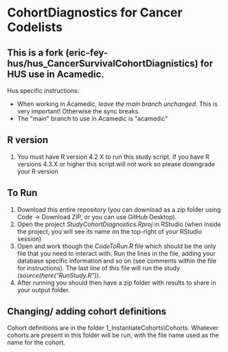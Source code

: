 CohortDiagnostics for Cancer Codelists
========================================================================================================================================================

## This is a fork (eric-fey-hus/hus_CancerSurvivalCohortDiagnistics) for HUS use in Acamedic. 

Hus specific instructions:
 - When working in Acamedic, *leave the main branch unchanged*. This is very important! Otherwise the sync breaks.
 - The "main" branch to use in Acamedic is "acamedic"

## R version
1) You must have R version 4.2.X to run this study script. If you have R versions 4.3.X or higher this script will not work so please downgrade your R version

## To Run
1) Download this entire repository (you can download as a zip folder using Code -> Download ZIP, or you can use GitHub Desktop). 
2) Open the project <i>StudyCohortDiagnostics.Rproj</i> in RStudio (when inside the project, you will see its name on the top-right of your RStudio session)
3) Open and work though the <i>CodeToRun.R</i> file which should be the only file that you need to interact with. Run the lines in the file, adding your database specific information and so on (see comments within the file for instructions). The last line of this file will run the study <i>(source(here("RunStudy.R"))</i>.     
4) After running you should then have a zip folder with results to share in your output folder.

## Changing/ adding cohort definitions
Cohort definitions are in the folder 1_InstantiateCohorts\Cohorts. Whatever cohorts are present in this folder will be run, with the file name used as the name for the cohort.
